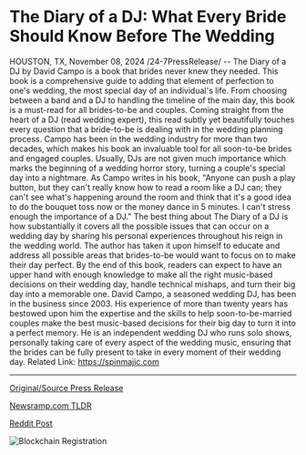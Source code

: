 # The Diary of a DJ: What Every Bride Should Know Before The Wedding

HOUSTON, TX, November 08, 2024 /24-7PressRelease/ -- The Diary of a DJ by David Campo is a book that brides never knew they needed. This book is a comprehensive guide to adding that element of perfection to one's wedding, the most special day of an individual's life. From choosing between a band and a DJ to handling the timeline of the main day, this book is a must-read for all brides-to-be and couples. Coming straight from the heart of a DJ (read wedding expert), this read subtly yet beautifully touches every question that a bride-to-be is dealing with in the wedding planning process.   Campo has been in the wedding industry for more than two decades, which makes his book an invaluable tool for all soon-to-be brides and engaged couples. Usually, DJs are not given much importance which marks the beginning of a wedding horror story, turning a couple's special day into a nightmare.   As Campo writes in his book, "Anyone can push a play button, but they can't really know how to read a room like a DJ can; they can't see what's happening around the room and think that it's a good idea to do the bouquet toss now or the money dance in 5 minutes. I can't stress enough the importance of a DJ."   The best thing about The Diary of a DJ is how substantially it covers all the possible issues that can occur on a wedding day by sharing his personal experiences throughout his reign in the wedding world. The author has taken it upon himself to educate and address all possible areas that brides-to-be would want to focus on to make their day perfect.   By the end of this book, readers can expect to have an upper hand with enough knowledge to make all the right music-based decisions on their wedding day, handle technical mishaps, and turn their big day into a memorable one.  David Campo, a seasoned wedding DJ, has been in the business since 2003. His experience of more than twenty years has bestowed upon him the expertise and the skills to help soon-to-be-married couples make the best music-based decisions for their big day to turn it into a perfect memory. He is an independent wedding DJ who runs solo shows, personally taking care of every aspect of the wedding music, ensuring that the brides can be fully present to take in every moment of their wedding day.  Related Link: https://spinmajic.com 

---

[Original/Source Press Release](https://www.24-7pressrelease.com/press-release/516006/the-diary-of-a-dj-what-every-bride-should-know-before-the-wedding)
                    

[Newsramp.com TLDR](https://newsramp.com/curated-news/the-diary-of-a-dj-the-ultimate-guide-to-perfecting-your-wedding-day/c063a72bd78d24f728e070eaa333587c) 

 



[Reddit Post](https://www.reddit.com/r/BookNews/comments/1gmdsj1/the_diary_of_a_dj_the_ultimate_guide_to/) 



![Blockchain Registration](https://cdn.newsramp.app/24-7PressRelease/qrcode/2411/8/noraW8xf.webp)
